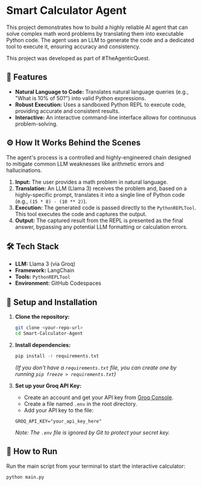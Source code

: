 # Smart Calculator Agent

This project demonstrates how to build a highly reliable AI agent that can solve complex math word problems by translating them into executable Python code. The agent uses an LLM to generate the code and a dedicated tool to execute it, ensuring accuracy and consistency.

This project was developed as part of #TheAgenticQuest.

## 🚀 Features

-   **Natural Language to Code:** Translates natural language queries (e.g., "What is 10% of 50?") into valid Python expressions.
-   **Robust Execution:** Uses a sandboxed Python REPL to execute code, providing accurate and consistent results.
-   **Interactive:** An interactive command-line interface allows for continuous problem-solving.

## ⚙️ How It Works Behind the Scenes

The agent's process is a controlled and highly-engineered chain designed to mitigate common LLM weaknesses like arithmetic errors and hallucinations.

1.  **Input:** The user provides a math problem in natural language.
2.  **Translation:** An LLM (Llama 3) receives the problem and, based on a highly-specific prompt, translates it into a single line of Python code (e.g., `(15 * 8) - (10 ** 2)`).
3.  **Execution:** The generated code is passed directly to the `PythonREPLTool`. This tool executes the code and captures the output.
4.  **Output:** The captured result from the REPL is presented as the final answer, bypassing any potential LLM formatting or calculation errors.

## 🛠️ Tech Stack

-   **LLM:** Llama 3 (via Groq)
-   **Framework:** LangChain
-   **Tools:** `PythonREPLTool`
-   **Environment:** GitHub Codespaces

## 🔌 Setup and Installation

1.  **Clone the repository:**
    ```bash
    git clone <your-repo-url>
    cd Smart-Calculator-Agent
    ```

2.  **Install dependencies:**
    ```bash
    pip install -r requirements.txt
    ```
    *(If you don't have a `requirements.txt` file, you can create one by running `pip freeze > requirements.txt`)*

3.  **Set up your Groq API Key:**
    -   Create an account and get your API key from [Groq Console](https://console.groq.com/keys).
    -   Create a file named `.env` in the root directory.
    -   Add your API key to the file:
    ```
    GROQ_API_KEY="your_api_key_here"
    ```
    *Note: The `.env` file is ignored by Git to protect your secret key.*

## 🚀 How to Run

Run the main script from your terminal to start the interactive calculator:

```bash
python main.py
